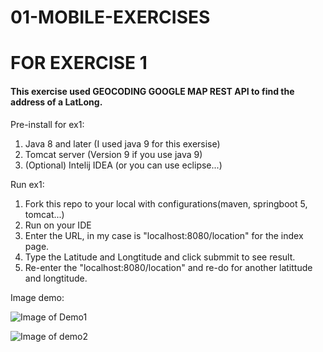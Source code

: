 # 01-MOBILE-EXERCISES

# FOR EXERCISE 1

#### This exercise used GEOCODING GOOGLE MAP REST API to find the address of a LatLong.

Pre-install for ex1:
1. Java 8 and later (I used java 9 for this exersise)
2. Tomcat server (Version 9 if you use java 9)
3. (Optional) Intelij IDEA (or you can use eclipse...)

Run ex1:
1. Fork this repo to your local with configurations(maven, springboot 5, tomcat...)
2. Run on your IDE
3. Enter the URL, in my case is "localhost:8080/location" for the index page.
4. Type the Latitude and Longtitude and click submmit to see result.
5. Re-enter the "localhost:8080/location" and re-do for another latittude and longtitude.

Image demo:

![Image of Demo1](https://octodex.github.com/images/yaktocat.png)

![Image of demo2](https://octodex.github.com/images/yaktocat.png)
